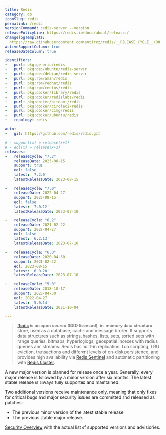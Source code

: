 ```yaml
---
title: Redis
category: db
iconSlug: redis
permalink: /redis
versionCommand: redis-server --version
releasePolicyLink: https://redis.io/docs/about/releases/
changelogTemplate: 
  https://raw.githubusercontent.com/antirez/redis/__RELEASE_CYCLE__/00-RELEASENOTES
activeSupportColumn: true
releaseDateColumn: true

identifiers:
-   purl: pkg:generic/redis
-   purl: pkg:deb/ubuntu/redis-server
-   purl: pkg:deb/debian/redis-server
-   purl: pkg:rpm/amzn/redis
-   purl: pkg:rpm/redhat/redis
-   purl: pkg:rpm/centos/redis
-   purl: pkg:docker/library/redis
-   purl: pkg:docker/redislabs/redis
-   purl: pkg:docker/bitnami/redis
-   purl: pkg:docker/circleci/redis
-   purl: pkg:docker/cimg/redis
-   purl: pkg:docker/ubuntu/redis
-   repology: redis

auto:
-   git: https://github.com/redis/redis.git

# - support(x) = release(x+1)
# - eol(x) = release(x+3)
releases:
-   releaseCycle: "7.2"
    releaseDate: 2023-08-15
    support: true
    eol: false
    latest: '7.2.0'
    latestReleaseDate: 2023-08-15

-   releaseCycle: "7.0"
    releaseDate: 2022-04-27
    support: 2023-08-15
    eol: false
    latest: '7.0.12'
    latestReleaseDate: 2023-07-10

-   releaseCycle: "6.2"
    releaseDate: 2021-02-22
    support: 2022-04-27
    eol: false
    latest: '6.2.13'
    latestReleaseDate: 2023-07-10

-   releaseCycle: "6.0"
    releaseDate: 2020-04-30
    support: 2021-02-22
    eol: 2023-08-15
    latest: '6.0.20'
    latestReleaseDate: 2023-07-10

-   releaseCycle: "5.0"
    releaseDate: 2018-10-17
    support: 2020-04-30
    eol: 2022-04-27
    latest: '5.0.14'
    latestReleaseDate: 2021-10-04

---
```


> [Redis](https://redis.io/) is an open source (BSD licensed), in-memory data structure store, used
> as a database, cache and message broker. It supports data structures such as strings, hashes,
> lists, sets, sorted sets with range queries, bitmaps, hyperloglogs, geospatial indexes with radius
> queries and streams. Redis has built-in replication, Lua scripting, LRU eviction, transactions and
> different levels of on-disk persistence, and provides high availability via
> [Redis Sentinel](https://redis.io/docs/management/sentinel/) and automatic partitioning with
> [Redis Cluster](https://docs.redis.com/latest/rc/concepts/clustering/).


A new major version is planned for release once a year. Generally, every major release is followed
by a minor version after six months. The latest stable release is always fully supported and
maintained.

Two additional versions receive maintenance only, meaning that only fixes for critical bugs and
major security issues are committed and released as patches:

- The previous minor version of the latest stable release.
- The previous stable major release.

[Security Overview](https://github.com/redis/redis/security) with the actual list of supported versions and advisiories.
